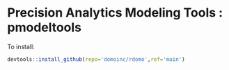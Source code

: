 # Precision Analytics Modeling Tools : pmodeltools

To install:
```r
devtools::install_github(repo='domoinc/rdomo',ref='main')
```

